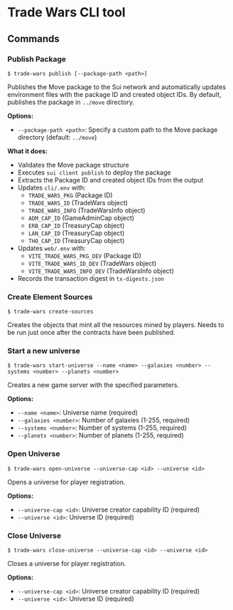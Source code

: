 # Trade Wars CLI tool

## Commands

### Publish Package

```console
$ trade-wars publish [--package-path <path>]
```
Publishes the Move package to the Sui network and automatically updates environment files with the package ID and created object IDs. By default, publishes the package in `../move` directory.

**Options:**
- `--package-path <path>`: Specify a custom path to the Move package directory (default: `../move`)

**What it does:**
- Validates the Move package structure
- Executes `sui client publish` to deploy the package
- Extracts the Package ID and created object IDs from the output
- Updates `cli/.env` with:
  - `TRADE_WARS_PKG` (Package ID)
  - `TRADE_WARS_ID` (TradeWars object)
  - `TRADE_WARS_INFO` (TradeWarsInfo object)
  - `ADM_CAP_ID` (GameAdminCap object)
  - `ERB_CAP_ID` (TreasuryCap<ERBIUM> object)
  - `LAN_CAP_ID` (TreasuryCap<LANTHANUM> object)
  - `THO_CAP_ID` (TreasuryCap<THORIUM> object)
- Updates `web/.env` with:
  - `VITE_TRADE_WARS_PKG_DEV` (Package ID)
  - `VITE_TRADE_WARS_ID_DEV` (TradeWars object)
  - `VITE_TRADE_WARS_INFO_DEV` (TradeWarsInfo object)
- Records the transaction digest in `tx-digests.json`

### Create Element Sources

```console
$ trade-wars create-sources
```
Creates the objects that mint all the resources mined by players. Needs to be run just once after the contracts have been published.

### Start a new universe

```console
$ trade-wars start-universe --name <name> --galaxies <number> --systems <number> --planets <number>
```
Creates a new game server with the specified parameters.

**Options:**
- `--name <name>`: Universe name (required)
- `--galaxies <number>`: Number of galaxies (1-255, required)
- `--systems <number>`: Number of systems (1-255, required)  
- `--planets <number>`: Number of planets (1-255, required)

### Open Universe

```console
$ trade-wars open-universe --universe-cap <id> --universe <id>
```
Opens a universe for player registration.

**Options:**
- `--universe-cap <id>`: Universe creator capability ID (required)
- `--universe <id>`: Universe ID (required)

### Close Universe

```console
$ trade-wars close-universe --universe-cap <id> --universe <id>
```
Closes a universe for player registration.

**Options:**
- `--universe-cap <id>`: Universe creator capability ID (required)
- `--universe <id>`: Universe ID (required)